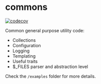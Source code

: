 # commons

[![codecov](https://codecov.io/gh/jurchiks/commons/branch/master/graph/badge.svg?token=o0UHqqXQAv)](https://codecov.io/gh/jurchiks/commons)

Common general purpose utility code:

* Collections
* Configuration
* Logging
* Templating
* Useful traits
* $_FILES parser and abstraction level

Check the `/examples` folder for more details.
